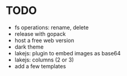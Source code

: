 # TODO
- fs operations: rename, delete
- release with gopack
- host a free web version
- dark theme
- lakejs: plugin to embed images as base64
- lakejs: columns (2 or 3)
- add a few templates
